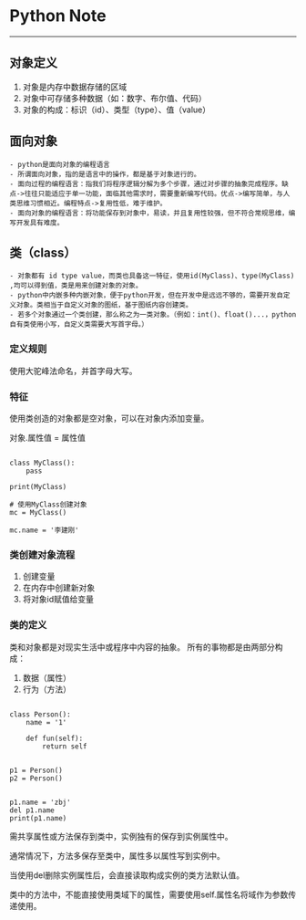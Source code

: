 # Python Note

***

## 对象定义

1. 对象是内存中数据存储的区域
2. 对象中可存储多种数据（如：数字、布尔值、代码）
3. 对象的构成：标识（id）、类型（type）、值（value）

## 面向对象

    - python是面向对象的编程语言
    - 所谓面向对象，指的是语言中的操作，都是基于对象进行的。
    - 面向过程的编程语言：指我们将程序逻辑分解为多个步骤，通过对步骤的抽象完成程序。缺点->往往只能适应于单一功能，面临其他需求时，需要重新编写代码。优点->编写简单，与人类思维习惯相近。编程特点->复用性低，难于维护。
    - 面向对象的编程语言：将功能保存到对象中，易读，并且复用性较强，但不符合常规思维，编写开发具有难度。
    
## 类（class）
    - 对象都有 id type value，而类也具备这一特征，使用id(MyClass)、type(MyClass) ,均可以得到值，类是用来创建对象的对象。
    - python中内嵌多种内嵌对象，便于python开发，但在开发中是远远不够的，需要开发自定义对象。类相当于自定义对象的图纸，基于图纸内容创建类。
    - 若多个对象通过一个类创建，那么称之为一类对象。（例如：int()、float()...，python自有类使用小写，自定义类需要大写首字母。）
    
### 定义规则

使用大驼峰法命名，并首字母大写。

### 特征

使用类创造的对象都是空对象，可以在对象内添加变量。

对象.属性值 = 属性值

```

class MyClass():
    pass

print(MyClass)

# 使用MyClass创建对象
mc = MyClass()

mc.name = '李建刚'

```

### 类创建对象流程

1. 创建变量
2. 在内存中创建新对象
3. 将对象id赋值给变量

### 类的定义

类和对象都是对现实生活中或程序中内容的抽象。
所有的事物都是由两部分构成：
1. 数据（属性）
2. 行为（方法）
```

class Person():
    name = '1'

    def fun(self):
        return self


p1 = Person()
p2 = Person()


p1.name = 'zbj'
del p1.name
print(p1.name)

```
需共享属性或方法保存到类中，实例独有的保存到实例属性中。

通常情况下，方法多保存至类中，属性多以属性写到实例中。

当使用del删除实例属性后，会直接读取构成实例的类方法默认值。

类中的方法中，不能直接使用类域下的属性，需要使用self.属性名将域作为参数传递使用。
